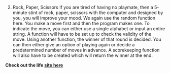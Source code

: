 2. Rock, Paper, Scissors
If you are tired of having no playmate, then a 5-minute stint of rock, paper, scissors with the computer and designed by you, you will improve your mood.
We again use the random function here. You make a move first and then the program makes one. To indicate the move, you can either use a single alphabet or input an entire string. A function will have to be set up to check the validity of the move.
Using another function, the winner of that round is decided. You can then either give an option of playing again or decide a predetermined number of moves in advance. A scorekeeping function will also have to be created which will return the winner at the end.

**Check out the life [site here](https://mrsuber.github.io/rock-paper-sisors-game2.0/)**
